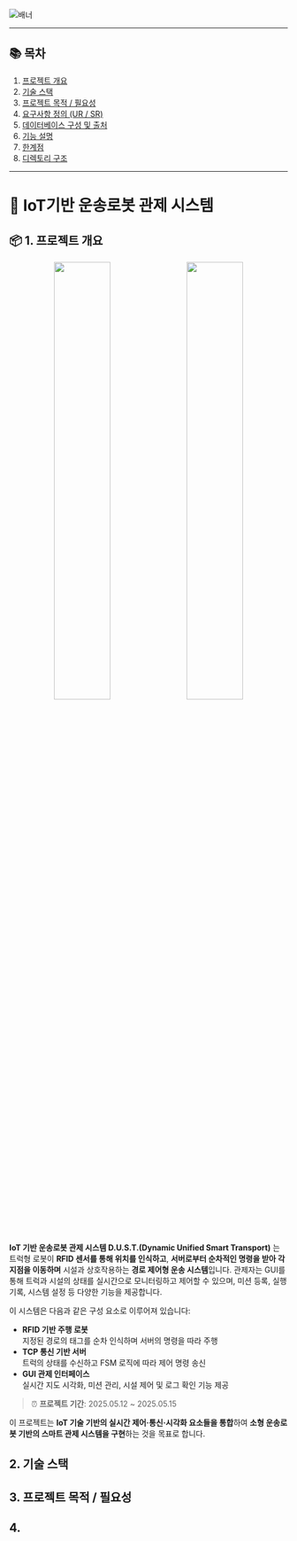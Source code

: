 ![배너](https://github.com/jinhyuk2me/iot-dust/blob/main/assets/images/banner.png?raw=true)

---

## 📚 목차

1. [프로젝트 개요](#1-프로젝트-개요)  
2. [기술 스택](#2-기술-스택)  
3. [프로젝트 목적 / 필요성](#3-프로젝트-목적--필요성)  
4. [요구사항 정의 (UR / SR)](#4-요구사항-정의)  
5. [데이터베이스 구성 및 출처](#5-데이터베이스-구성-및-출처)  
6. [기능 설명](#7-기능-설명)  
7. [한계점](#9-한계점)  
8. [디렉토리 구조](#10-디렉토리-구조)  

---

# 🚚 IoT기반 운송로봇 관제 시스템

## 📦 1. 프로젝트 개요


<p align="center">
  <img src="https://github.com/jinhyuk2me/iot-dust/blob/main/assets/images/gui/main_monitoring_1.gif?raw=true" width="45%" style="margin-right:10px;">
  <img src="https://github.com/jinhyuk2me/iot-dust/blob/main/assets/images/truck/truck_1.gif?raw=true" width="45%">
</p>

**IoT 기반 운송로봇 관제 시스템 D.U.S.T.(Dynamic Unified Smart Transport)** 는 트럭형 로봇이 **RFID 센서를 통해 위치를 인식하고**, **서버로부터 순차적인 명령을 받아 각 지점을 이동하며** 시설과 상호작용하는 **경로 제어형 운송 시스템**입니다. 
관제자는 GUI를 통해 트럭과 시설의 상태를 실시간으로 모니터링하고 제어할 수 있으며, 미션 등록, 실행 기록, 시스템 설정 등 다양한 기능을 제공합니다.

이 시스템은 다음과 같은 구성 요소로 이루어져 있습니다:

- **RFID 기반 주행 로봇**  
  지정된 경로의 태그를 순차 인식하며 서버의 명령을 따라 주행  
- **TCP 통신 기반 서버**  
  트럭의 상태를 수신하고 FSM 로직에 따라 제어 명령 송신  
- **GUI 관제 인터페이스**  
  실시간 지도 시각화, 미션 관리, 시설 제어 및 로그 확인 기능 제공

> ⏰ **프로젝트 기간**: 2025.05.12 ~ 2025.05.15

이 프로젝트는 **IoT 기술 기반의 실시간 제어·통신·시각화 요소들을 통합**하여 **소형 운송로봇 기반의 스마트 관제 시스템을 구현**하는 것을 목표로 합니다.


## 2. 기술 스택

## 3. 프로젝트 목적 / 필요성

## 4. 
